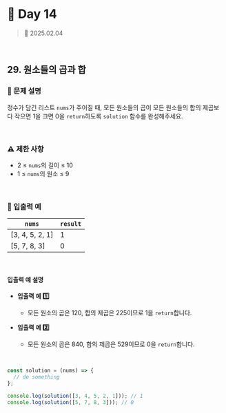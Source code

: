 # 🌻 Day 14

> 📅 2025.02.04

<br>

## 29. 원소들의 곱과 합

### 📍 문제 설명

정수가 담긴 리스트 `nums`가 주어질 때, 모든 원소들의 곱이 모든 원소들의 합의 제곱보다 작으면 1을 크면 0을 `return`하도록 `solution` 함수를 완성해주세요.

<br>

### ⚠️ 제한 사항

- 2 ≤ `nums`의 길이 ≤ 10
- 1 ≤ `nums`의 원소 ≤ 9

<br>

### 👀 입출력 예

| `nums`          | `result` |
| --------------- | -------- |
| [3, 4, 5, 2, 1] | 1        |
| [5, 7, 8, 3]    | 0        |

<br>

#### 입출력 예 설명

- **입출력 예 1️⃣**

  - 모든 원소의 곱은 120, 합의 제곱은 225이므로 1을 `return`합니다.

- **입출력 예 2️⃣**
  - 모든 원소의 곱은 840, 합의 제곱은 529이므로 0을 `return`합니다.

<br>

```javascript
const solution = (nums) => {
  // do something
};

console.log(solution([3, 4, 5, 2, 1])); // 1
console.log(solution([5, 7, 8, 3])); // 0
```
